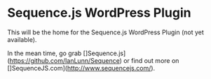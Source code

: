 Sequence.js WordPress Plugin
==========

This will be the home for the Sequence.js WordPress Plugin (not yet available).

In the mean time, go grab []Sequence.js](https://github.com/IanLunn/Sequence) or find out more on []SequenceJS.com](http://www.sequencejs.com/).

